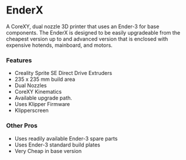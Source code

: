 # EnderX
A CoreXY, dual nozzle 3D printer that uses an Ender-3 for base components. The EnderX is designed to be easily upgradeable from the cheapest version up to and advanced version that is enclosed with expensive hotends, mainboard, and motors.

### Features
- Creality Sprite SE Direct Drive Extruders
- 235 x 235 mm build area
- Dual Nozzles
- CoreXY Kinematics
- Available upgrade path.
- Uses Klipper Firmware
- Klipperscreen

### Other Pros
- Uses readily available Ender-3 spare parts
- Uses Ender-3 standard build plates
- Very Cheap in base version
